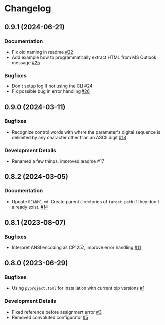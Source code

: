 # Changelog

<!-- towncrier release notes start -->

## 0.9.1 (2024-06-21)


### Documentation

- Fix old naming in readme [#22](https://github.com/fleetingbytes/rtfparse/issues/22)
- Add example how to programmatically extract HTML from MS Outlook message [#25](https://github.com/fleetingbytes/rtfparse/issues/25)


### Bugfixes

- Don't setup log if not using the CLI [#24](https://github.com/fleetingbytes/rtfparse/issues/24)
- Fix possible bug in error handling [#26](https://github.com/fleetingbytes/rtfparse/issues/26)

## 0.9.0 (2024-03-11)


### Bugfixes

- Recognize control words with where the parameter's digital sequence is delimited by any character other than an ASCII digit [#18](https://github.com/fleetingbytes/rtfparse/issues/18)


### Development Details

- Renamed a few things, improved readme [#17](https://github.com/fleetingbytes/rtfparse/issues/17)

## 0.8.2 (2024-03-05)


### Documentation

- Update `README.md`: Create parent directories of `target_path` if they don't already exist. [#14](https://github.com/fleetingbytes/rtfparse/issues/14)

## 0.8.1 (2023-08-07)


### Bugfixes

- Interpret ANSI encoding as CP1252, improve error handling [#11](https://github.com/fleetingbytes/rtfparse/issues/11)


## 0.8.0 (2023-06-29)


### Bugfixes

- Using `pyproject.toml` for installation with current pip versions [#1](https://github.com/fleetingbytes/rtfparse/issues/1)


### Development Details

- Fixed reference before assignment error [#3](https://github.com/fleetingbytes/rtfparse/issues/3)
- Removed convoluted configurator [#5](https://github.com/fleetingbytes/rtfparse/issues/5)
